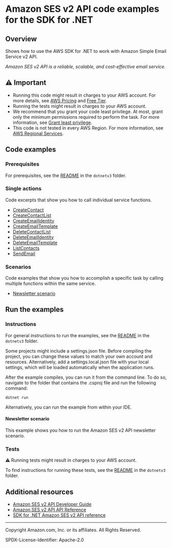 # Amazon SES v2 API code examples for the SDK for .NET

## Overview

Shows how to use the AWS SDK for .NET to work with Amazon Simple Email Service v2 API.

<!--custom.overview.start-->
<!--custom.overview.end-->

_Amazon SES v2 API is a reliable, scalable, and cost-effective email service._

## ⚠ Important

* Running this code might result in charges to your AWS account. For more details, see [AWS Pricing](https://aws.amazon.com/pricing/) and [Free Tier](https://aws.amazon.com/free/).
* Running the tests might result in charges to your AWS account.
* We recommend that you grant your code least privilege. At most, grant only the minimum permissions required to perform the task. For more information, see [Grant least privilege](https://docs.aws.amazon.com/IAM/latest/UserGuide/best-practices.html#grant-least-privilege).
* This code is not tested in every AWS Region. For more information, see [AWS Regional Services](https://aws.amazon.com/about-aws/global-infrastructure/regional-product-services).

<!--custom.important.start-->
<!--custom.important.end-->

## Code examples

### Prerequisites

For prerequisites, see the [README](../README.md#Prerequisites) in the `dotnetv3` folder.


<!--custom.prerequisites.start-->
<!--custom.prerequisites.end-->

### Single actions

Code excerpts that show you how to call individual service functions.

- [CreateContact](NewsLetterWorkflow/Sesv2Scenario/SESv2Wrapper.cs#L30)
- [CreateContactList](NewsLetterWorkflow/Sesv2Scenario/SESv2Wrapper.cs#L74)
- [CreateEmailIdentity](NewsLetterWorkflow/Sesv2Scenario/SESv2Wrapper.cs#L116)
- [CreateEmailTemplate](NewsLetterWorkflow/Sesv2Scenario/SESv2Wrapper.cs#L172)
- [DeleteContactList](NewsLetterWorkflow/Sesv2Scenario/SESv2Wrapper.cs#L223)
- [DeleteEmailIdentity](NewsLetterWorkflow/Sesv2Scenario/SESv2Wrapper.cs#L265)
- [DeleteEmailTemplate](NewsLetterWorkflow/Sesv2Scenario/SESv2Wrapper.cs#L307)
- [ListContacts](NewsLetterWorkflow/Sesv2Scenario/SESv2Wrapper.cs#L344)
- [SendEmail](NewsLetterWorkflow/Sesv2Scenario/SESv2Wrapper.cs#L381)

### Scenarios

Code examples that show you how to accomplish a specific task by calling multiple
functions within the same service.

- [Newsletter scenario](NewsLetterWorkflow/Sesv2Scenario/NewsletterWorkflow.cs)


<!--custom.examples.start-->
<!--custom.examples.end-->

## Run the examples

### Instructions

For general instructions to run the examples, see the
[README](../README.md#building-and-running-the-code-examples) in the `dotnetv3` folder.

Some projects might include a settings.json file. Before compiling the project,
you can change these values to match your own account and resources. Alternatively,
add a settings.local.json file with your local settings, which will be loaded automatically
when the application runs.

After the example compiles, you can run it from the command line. To do so, navigate to
the folder that contains the .csproj file and run the following command:

```
dotnet run
```

Alternatively, you can run the example from within your IDE.


<!--custom.instructions.start-->
<!--custom.instructions.end-->



#### Newsletter scenario

This example shows you how to run the Amazon SES v2 API newsletter scenario.


<!--custom.scenario_prereqs.sesv2_NewsletterWorkflow.start-->
<!--custom.scenario_prereqs.sesv2_NewsletterWorkflow.end-->


<!--custom.scenarios.sesv2_NewsletterWorkflow.start-->
<!--custom.scenarios.sesv2_NewsletterWorkflow.end-->

### Tests

⚠ Running tests might result in charges to your AWS account.


To find instructions for running these tests, see the [README](../README.md#Tests)
in the `dotnetv3` folder.



<!--custom.tests.start-->
<!--custom.tests.end-->

## Additional resources

- [Amazon SES v2 API Developer Guide](https://docs.aws.amazon.com/ses/latest/dg/Welcome.html)
- [Amazon SES v2 API API Reference](https://docs.aws.amazon.com/ses/latest/APIReference-V2/Welcome.html)
- [SDK for .NET Amazon SES v2 API reference](https://docs.aws.amazon.com/sdkfornet/v3/apidocs/items/Sesv2/NSesv2.html)

<!--custom.resources.start-->
<!--custom.resources.end-->

---

Copyright Amazon.com, Inc. or its affiliates. All Rights Reserved.

SPDX-License-Identifier: Apache-2.0
